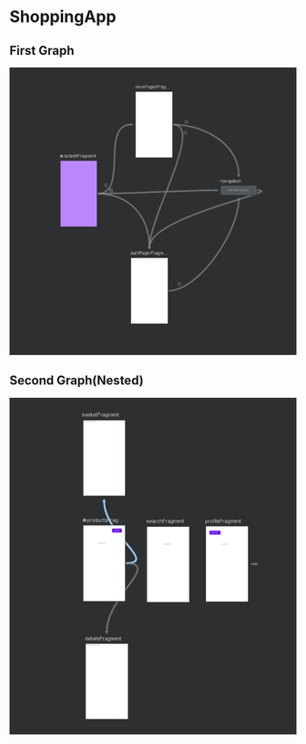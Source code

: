 # ShoppingApp

## First Graph

<img src="https://github.com/aliatillaydemir/ShoppingApp/blob/navigation%26screen_setup/nav_graph.png">

## Second Graph(Nested)

<img src="https://github.com/aliatillaydemir/ShoppingApp/blob/navigation%26screen_setup/nested_graph.png">


